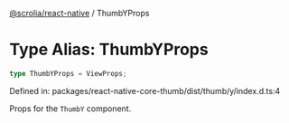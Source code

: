 [@scrolia/react-native](../README.md) / ThumbYProps

# Type Alias: ThumbYProps

```ts
type ThumbYProps = ViewProps;
```

Defined in: packages/react-native-core-thumb/dist/thumb/y/index.d.ts:4

Props for the `ThumbY` component.
